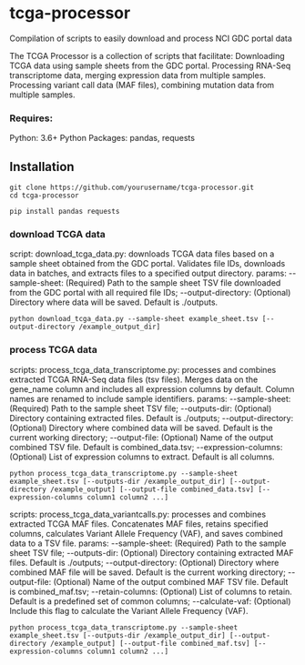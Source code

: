 # tcga-processor
Compilation of scripts to easily download and process NCI GDC portal data

The TCGA Processor is a collection of scripts that facilitate:
  Downloading TCGA data using sample sheets from the GDC portal.
  Processing RNA-Seq transcriptome data, merging expression data from multiple samples.
  Processing variant call data (MAF files), combining mutation data from multiple samples.

### Requires:
Python: 3.6+
Python Packages: pandas, requests

## Installation

```
git clone https://github.com/yourusername/tcga-processor.git
cd tcga-processor
```
```
pip install pandas requests
```

### download TCGA data
script: download_tcga_data.py: downloads TCGA data files based on a sample sheet obtained from the GDC portal. Validates file IDs, downloads data in batches, and extracts files to a specified output directory.
params: --sample-sheet: (Required) Path to the sample sheet TSV file downloaded from the GDC portal with all required file IDs; --output-directory: (Optional) Directory where data will be saved. Default is ./outputs.

```
python download_tcga_data.py --sample-sheet example_sheet.tsv [--output-directory /example_output_dir]
```

### process TCGA data
scripts: process_tcga_data_transcriptome.py: processes and combines extracted TCGA RNA-Seq data files (tsv files). Merges data on the gene_name column and includes all expression columns by default. Column names are renamed to include sample identifiers.
params: --sample-sheet: (Required) Path to the sample sheet TSV file; --outputs-dir: (Optional) Directory containing extracted files. Default is ./outputs; --output-directory: (Optional) Directory where combined data will be saved. Default is the current working directory; --output-file: (Optional) Name of the output combined TSV file. Default is combined_data.tsv; --expression-columns: (Optional) List of expression columns to extract. Default is all columns.

```
python process_tcga_data_transcriptome.py --sample-sheet example_sheet.tsv [--outputs-dir /example_output_dir] [--output-directory /example_output] [--output-file combined_data.tsv] [--expression-columns column1 column2 ...]
```
scripts: process_tcga_data_variantcalls.py: processes and combines extracted TCGA MAF files. Concatenates MAF files, retains specified columns, calculates Variant Allele Frequency (VAF), and saves combined data to a TSV file.
params: --sample-sheet: (Required) Path to the sample sheet TSV file; --outputs-dir: (Optional) Directory containing extracted MAF files. Default is ./outputs; --output-directory: (Optional) Directory where combined MAF file will be saved. Default is the current working directory; --output-file: (Optional) Name of the output combined MAF TSV file. Default is combined_maf.tsv; --retain-columns: (Optional) List of columns to retain. Default is a predefined set of common columns; --calculate-vaf: (Optional) Include this flag to calculate the Variant Allele Frequency (VAF).

```
python process_tcga_data_transcriptome.py --sample-sheet example_sheet.tsv [--outputs-dir /example_output_dir] [--output-directory /example_output] [--output-file combined_maf.tsv] [--expression-columns column1 column2 ...]
```


